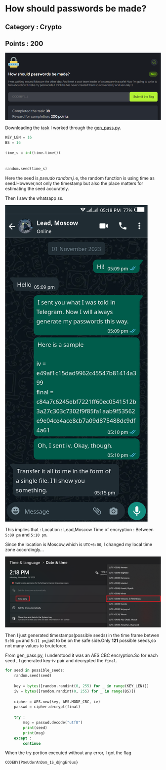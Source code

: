 # How should passwords be made?
## Category : Crypto
## Points : 200
![img](/CTFs/CyberColiseum_2023/Crypto/How%20should%20passwords%20be%20made/description.png)

Downloading the task I worked through the [gen_pass.py](/CTFs/CyberColiseum_2023/Crypto/How%20should%20passwords%20be%20made/gen_pass.py).
```py
KEY_LEN = 16
BS = 16

time_s = int(time.time())


random.seed(time_s)
```
Here the seed is *pseudo random*,i.e, the random function is using time as seed.However,not only the timestamp but also the place matters for estimating the seed accurately.

Then I saw the whatsapp ss.

![img](/CTFs/CyberColiseum_2023/Crypto/How%20should%20passwords%20be%20made/whatsapp_chat.png)

This implies that :
Location : Lead,Moscow
Time of encryption : Between `5:09 pm` and `5:10 pm`.

Since the location is Moscow,which is `UTC+6:00`, I changed my local time zone accordingly...

![img](/CTFs/CyberColiseum_2023/Crypto/How%20should%20passwords%20be%20made/change%20time%20zone.png)

Then I just generated timestamps(possible seeds) in the time frame betwen `5:08 pm` and `5:11 pm`,just to be on the safe side.Only __121__ possible seeds,so not many values to bruteforce.

From gen_pass.py, I understood it was an AES CBC encryption.So for each seed , I generated key-iv pair and decrypted the `final`.
```py
for seed in possible_seeds:
    random.seed(seed)

    key = bytes([random.randint(0, 255) for _ in range(KEY_LEN)])
    iv = bytes([random.randint(0, 255) for _ in range(BS)])

    cipher = AES.new(key, AES.MODE_CBC, iv)
    passwd = cipher.decrypt(final)

    try :
        msg = passwd.decode("utf8")
        print(seed)
        print(msg)
    except :
        continue
```

When the try portion executed without any error, I got the flag
```
CODEBY{P$eUdorAnDom_1S_d@ngEr0us}
```
